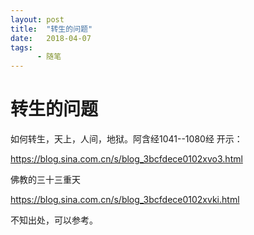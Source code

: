 ```yaml
---
layout: post
title:  "转生的问题"
date:   2018-04-07
tags:
      - 随笔
---
```


# 转生的问题


如何转生，天上，人间，地狱。阿含经1041\--1080经 开示：

https://blog.sina.com.cn/s/blog_3bcfdece0102xvo3.html



佛教的三十三重天

https://blog.sina.com.cn/s/blog_3bcfdece0102xvki.html

不知出处，可以参考。



